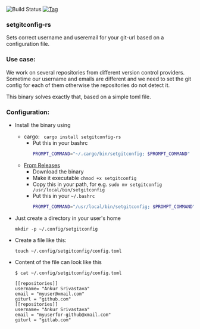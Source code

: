 
![Build Status](https://github.com/ansrivas/setgitconfig-rs/workflows/Linux/badge.svg)
[![Tag](https://img.shields.io/github/tag/ansrivas/setgitconfig-rs.svg)](https://github.com/ansrivas/setgitconfig-rs/releases/latest)

### setgitconfig-rs

Sets correct username and useremail for your git-url based on a configuration file.

### Use case:

We work on several repositories from different version control providers. Sometime our username and emails are different
and we need to set the git config for each of them otherwise the repositories do not detect it.

This binary solves exactly that, based on a simple toml file.

### Configuration:

- Install the binary using
  - cargo: ` cargo install setgitconfig-rs`
    - Put this in your bashrc
      ```bash
      PROMPT_COMMAND="~/.cargo/bin/setgitconfig; $PROMPT_COMMAND"
      ```
  - [From Releases](https://github.com/ansrivas/setgitconfig-rs/releases)
    - Download the binary
    - Make it executable `chmod +x setgitconfig`
    - Copy this in your path, for e.g. `sudo mv setgitconfig /usr/local/bin/setgitconfig`
    - Put this in your `~/.bashrc`
      ```bash
      PROMPT_COMMAND="/usr/local/bin/setgitconfig; $PROMPT_COMMAND"
      ```

- Just create a directory in your user's home

  `mkdir -p ~/.config/setgitconfig`

- Create a file like this:

  `touch ~/.config/setgitconfig/config.toml`

- Content of the file can look like this

  ```
  $ cat ~/.config/setgitconfig/config.toml

  [[repositories]]
  username= "Ankur Srivastava"
  email = "myuser@xmail.com"
  giturl = "github.com"
  [[repositories]]
  username= "Ankur Srivastava"
  email = "myuserfor-github@xmail.com"
  giturl = "gitlab.com"
  ```
